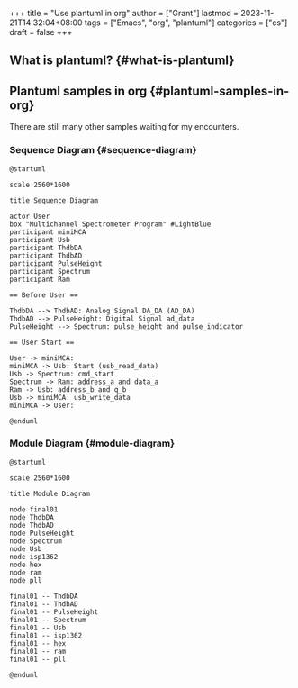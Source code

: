 +++
title = "Use plantuml in org"
author = ["Grant"]
lastmod = 2023-11-21T14:32:04+08:00
tags = ["Emacs", "org", "plantuml"]
categories = ["cs"]
draft = false
+++

## What is plantuml? {#what-is-plantuml}


## Plantuml samples in org {#plantuml-samples-in-org}

There are still many other samples waiting for my encounters.


### Sequence Diagram {#sequence-diagram}

```plantuml
@startuml

scale 2560*1600

title Sequence Diagram

actor User
box "Multichannel Spectrometer Program" #LightBlue
participant miniMCA
participant Usb
participant ThdbDA
participant ThdbAD
participant PulseHeight
participant Spectrum
participant Ram

== Before User ==

ThdbDA --> ThdbAD: Analog Signal DA_DA (AD_DA)
ThdbAD --> PulseHeight: Digital Signal ad_data
PulseHeight --> Spectrum: pulse_height and pulse_indicator

== User Start ==

User -> miniMCA:
miniMCA -> Usb: Start (usb_read_data)
Usb -> Spectrum: cmd_start
Spectrum -> Ram: address_a and data_a
Ram -> Usb: address_b and q_b
Usb -> miniMCA: usb_write_data
miniMCA -> User:

@enduml
```


### Module Diagram {#module-diagram}

```plantuml
@startuml

scale 2560*1600

title Module Diagram

node final01
node ThdbDA
node ThdbAD
node PulseHeight
node Spectrum
node Usb
node isp1362
node hex
node ram
node pll

final01 -- ThdbDA
final01 -- ThdbAD
final01 -- PulseHeight
final01 -- Spectrum
final01 -- Usb
final01 -- isp1362
final01 -- hex
final01 -- ram
final01 -- pll

@enduml
```
